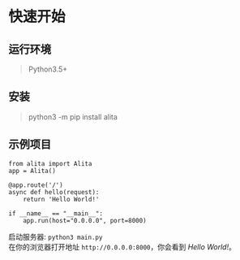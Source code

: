 # 快速开始

## 运行环境
> Python3.5+


## 安装
> python3 -m pip install alita

## 示例项目
```
from alita import Alita
app = Alita()

@app.route('/')
async def hello(request):
    return 'Hello World!'

if __name__ == "__main__":
    app.run(host="0.0.0.0", port=8000)
```

启动服务器: `python3 main.py` \
在你的浏览器打开地址 `http://0.0.0.0:8000`，你会看到 *Hello World!*。

